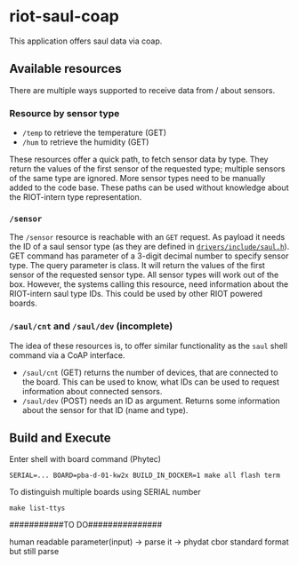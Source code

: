 # riot-saul-coap

This application offers saul data via coap.

## Available resources
There are multiple ways supported to receive data from / about
sensors.

### Resource by sensor type
- `/temp` to retrieve the temperature (GET)
- `/hum` to retrieve the humidity (GET)

These resources offer a quick path, to fetch sensor data by type. They
return the values of the first sensor of the requested type; multiple
sensors of the same type are ignored. More sensor types need to be
manually added to the code base. These paths can be used without
knowledge about the RIOT-intern type representation.

### `/sensor`
The `/sensor` resource is reachable with an `GET` request. As payload
it needs the ID of a saul sensor type (as they are defined in
[`drivers/include/saul.h`][saul.h]). GET command has parameter of a 3-digit decimal number to specify sensor type. The query parameter is class.  It will return the values of the first sensor of the requested sensor type. All sensor types will work
out of the box. However, the systems calling this resource, need
information about the RIOT-intern saul type IDs. This could be used by
other RIOT powered boards.

[saul.h]: https://github.com/RIOT-OS/RIOT/blob/d42c032998e77e122380b3d270ceedb7fff48cda/drivers/include/saul.h#L74

### `/saul/cnt` and `/saul/dev` (incomplete)
The idea of these resources is, to offer similar functionality as the
`saul` shell command via a CoAP interface.

- `/saul/cnt` (GET) returns the number of devices, that are connected
  to the board. This can be used to know, what IDs can be used to
  request information about connected sensors.
- `/saul/dev` (POST) needs an ID as argument. Returns some information
  about the sensor for that ID (name and type). 


## Build and Execute
Enter shell with board command (Phytec)

    SERIAL=... BOARD=pba-d-01-kw2x BUILD_IN_DOCKER=1 make all flash term

To distinguish multiple boards using SERIAL number

    make list-ttys 
    
    
###########TO DO###############

human readable parameter(input) -> parse it -> phydat
cbor standard format but still parse 

